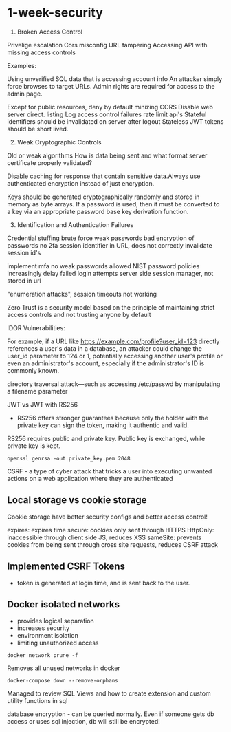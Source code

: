 # 1-week-security

1. Broken Access Control

Privelige escalation
Cors misconfig
URL tampering
Accessing API with missing access controls

Examples:

Using unverified SQL data that is accessing account info
An attacker simply force browses to target URLs. Admin rights are required for access to the admin page.

Except for public resources, deny by default
minizing CORS
Disable web server direct. listing
Log access control failures
rate limit api's
Stateful identifiers should be invalidated on server after logout
Stateless JWT tokens should be short lived.

2. Weak Cryptographic Controls

Old or weak algorithms
How is data being sent and what format
server certificate properly validated?

Disable caching for response that contain sensitive data.Always use authenticated encryption instead of just encryption.

Keys should be generated cryptographically randomly and stored in memory as byte arrays. If a password is used, then it must be converted to a key via an appropriate password base key derivation function. 


3. Identification and Authentication Failures

Credential stuffing
brute force
weak passwords
bad encryption of passwords
no 2fa
session identifier in URL, does not correctly invalidate session id's

implement mfa
no weak passwords allowed
NIST password policies
increasingly delay failed login attempts
server side session manager, not stored in url

"enumeration attacks", session timeouts not working

Zero Trust is a security model based on the principle of maintaining strict access controls and not trusting anyone by default

IDOR Vulnerabilities: 

For example, if a URL like https://example.com/profile?user_id=123 directly references a user's data in a database, an attacker could change the user_id parameter to 124 or 1, potentially accessing another user's profile or even an administrator's account, especially if the administrator's ID is commonly known.

directory traversal attack—such as accessing /etc/passwd by manipulating a filename parameter

JWT vs JWT with RS256

- RS256 offers stronger guarantees because only the holder with the private key can sign the token, making it authentic and valid.

RS256 requires public and private key. Public key is exchanged, while private key is kept.

```
openssl genrsa -out private_key.pem 2048
```

CSRF - a type of cyber attack that tricks a user into executing unwanted actions on a web application where they are authenticated

## Local storage vs cookie storage

Cookie storage have better security configs and better access control!

expires: expires time
secure: cookies only sent through HTTPS
HttpOnly: inaccessible through client side JS, reduces XSS
sameSite: prevents cookies from being sent through cross site requests, reduces CSRF attack

## Implemented CSRF Tokens

- token is generated at login time, and is sent back to the user. 

## Docker isolated networks

- provides logical separation
- increases security 
- environment isolation
- limiting unauthorized access

```
docker network prune -f
```

Removes all unused networks in docker 

```
docker-compose down --remove-orphans
```

Managed to review SQL Views and how to create extension and custom utility functions in sql

database encryption - can be queried normally. Even if someone gets db access or uses sql injection, db will still be encrypted!
